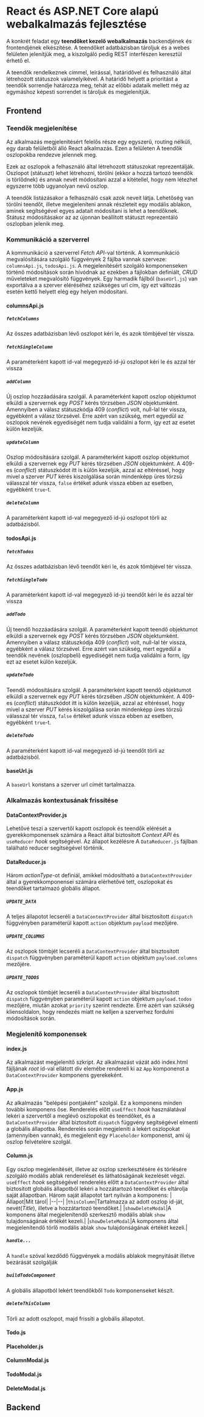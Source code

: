 ﻿# React és ASP.NET Core alapú webalkalmazás fejlesztése

A konkrét feladat egy  **teendőket kezelő webalkalmazás**  backendjének és frontendjének elkészítése. A teendőket adatbázisban tároljuk és a webes felületen jelenítjük meg, a kiszolgáló pedig REST interfészen keresztül érhető el.

A teendők rendelkeznek címmel, leírással, határidővel és felhasználó által létrehozott státuszok valamelyikével. A határidő helyett a prioritást a teendők sorrendje határozza meg, tehát az előbbi adataik mellett még az egymáshoz képesti sorrendet is tároljuk és megjelenítjük.

## Frontend

### Teendők megjelenítése
Az alkalmazás megjelenítésért felelős része egy egyszerű, routing nélküli, egy darab felületből álló React alkalmazás. Ezen a felületen A teendők oszlopokba rendezve jelennek meg. 

Ezek az oszlopok a felhasználó által létrehozott státuszokat reprezentálják. Oszlopot (státuszt) lehet létrehozni, törölni (ekkor a hozzá tartozó teendők is törlődnek) és annak nevét módosítani azzal a kitétellel, hogy nem létezhet egyszerre több ugyanolyan nevű oszlop. 

A teendők listázásakor a felhasználó csak azok neveit látja. Lehetőség van törölni teendőt, illetve megjeleníteni annak részleteit egy modális ablakon, aminek segítségével egyes adatait módosítani is lehet a teendőknek. Státusz módosításakor az az újonnan beállított státuszt reprezentáló oszlopban jelenik meg.

### Kommunikáció a szerverrel
A kommunikáció a szerverrel *Fetch API*-val történik. A kommunikáció megvalósítására szolgáló függvények 2 fájlba vannak szerveze: `columnsApi.js`, `todosApi.js`. 
A megjelenítésért szolgáló komponenseken történő módosítások során hívódnak az ezekben a fájlokban definiált, *CRUD* műveleteket megvalósító függvények.
Egy harmadik fájlból (`baseUrl.js`) van exportálva a a szerver eléréséhez szükséges url cím, így ezt változás esetén kettő helyett elég egy helyen módosítani.
#### columnsApi.js
##### `fetchColumns`
Az összes adatbázisban lévő oszlopot kéri le, és azok tömbjével tér vissza.
##### `fetchSingleColumn`
A paraméterként kapott id-val megegyező id-jú oszlopot kéri le és azzal tér vissza
##### `addColumn`
Új oszlop hozzáadására szolgál. A paraméterként kapott oszlop objektumot elküldi a szervernek egy *POST* kérés törzsében *JSON* objektumként. Amennyiben a válasz státuszkódja 409 (*conflict*) volt, null-lal tér vissza, egyébként a válasz törzsével. Erre azért van szükség, mert egyedül az oszlopok nevének egyediségét nem tudja validálni a form, így ezt az esetet külön kezeljük.
##### `updateColumn`
Oszlop módosítására szolgál. A paraméterként kapott oszlop objektumot elküldi a szervernek egy *PUT* kérés törzsében *JSON* objektumként. A 409-es (*conflict*) státuszkódot itt is külön kezeljük, azzal az eltéréssel, hogy mivel a szerver *PUT* kérés kiszolgálása során mindenképp üres törzsű válasszal tér vissza, `false` értéket adunk vissza ebben az esetben, egyébként `true`-t.
##### `deleteColumn`
A paraméterként kapott id-val megegyező id-jú oszlopot törli az adatbázisból.
#### todosApi.js
##### `fetchTodos`
Az összes adatbázisban lévő teendőt kéri le, és azok tömbjével tér vissza.
##### `fetchSingleTodo`
A paraméterként kapott id-val megegyező id-jú teendőt kéri le és azzal tér vissza
##### `addTodo`
Új teendő hozzáadására szolgál. A paraméterként kapott teendő objektumot elküldi a szervernek egy *POST* kérés törzsében *JSON* objektumként. Amennyiben a válasz státuszkódja 409 (*conflict*) volt, null-lal tér vissza, egyébként a válasz törzsével. Erre azért van szükség, mert egyedül a teendők nevének (oszlopbeli) egyediségét nem tudja validálni a form, így ezt az esetet külön kezeljük.
##### `updateTodo`
Teendő módosítására szolgál. A paraméterként kapott teendő objektumot elküldi a szervernek egy *PUT* kérés törzsében *JSON* objektumként. A 409-es (*conflict*) státuszkódot itt is külön kezeljük, azzal az eltéréssel, hogy mivel a szerver *PUT* kérés kiszolgálása során mindenképp üres törzsű válasszal tér vissza, `false` értéket adunk vissza ebben az esetben, egyébként `true`-t.
##### `deleteTodo`
A paraméterként kapott id-val megegyező id-jú teendőt törli az adatbázisból.
#### baseUrl.js
A `baseUrl` konstans a szerver url címét tartalmazza.

### Alkalmazás kontextusának frissítése

#### DataContextProvider.js
Lehetővé teszi a szervertől kapott oszlopok és teendők elérését a gyerekkomponensek számára a React által biztosított *Context API* és `useReducer` *hook* segítségével. Az állapot kezélésre A `DataReducer.js` fájlban található reducer segítségével történik.
#### DataReducer.js
Három *actionType*-ot definiál, amikkel módosítható a `DataContextProvider` által a gyerekkomponensei számára elérhetővé tett, oszlopokat és teendőket tartalmazó globális állapot.
##### `UPDATE_DATA`
A teljes állapotot lecseréli a `DataContextProvider` által bisztosított `dispatch` függvényben paraméterül kapott `action` objektum `payload` mezőjére.
##### `UPDATE_COLUMNS`
Az oszlopok tömbjét lecseréli a `DataContextProvider` által bisztosított `dispatch` függvényben paraméterül kapott `action` objektum `payload.columns` mezőjére.
##### `UPDATE_TODOS`
Az oszlopok tömbjét lecseréli a `DataContextProvider` által bisztosított `dispatch` függvényben paraméterül kapott `action` objektum `payload.todos` mezőjére, miután azokat `priority` szerint rendezte. Erre azért van szükség kliensoldalon, hogy rendezés miatt ne kelljen a szerverhez fordulni módosítások során.

### Megjelenítő komponensek
#### index.js
Az alkalmazást megjelenítő szkript. Az alkalmazást vázát adó index.html fájljának *root* id-val ellátott div elemébe rendereli ki az `App` komponenst a `DataContextProvider` komponens gyerekeként.

#### App.js
Az alkalmazás "belépési pontjaként" szolgál. Ez a komponens minden további komponens őse. Renderelés előtt `useEffect` *hook* használatával lekéri a szervertől a meglévő oszlopokat és teendőket, és a `DataContextProvider` által biztosított `dispatch` függvény segítségével elmenti a globális állapotba.
Renderelés során megjeleníti a lekért oszlopokat (amennyiben vannak), és megjelenít egy `Placeholder` komponenst, ami új oszlop felvételére szolgál.
#### Column.js
Egy oszlop megjelenítését, illetve az oszlop szerkesztésére és törlésére szolgáló modális ablak renderelését és láthatóságának kezelését végzi.  `useEffect` *hook* segítségével renderelés előtt a `DataContextProvider` által biztosított globális állapotból lekéri a hozzátartozó teendőket és eltárolja saját állapotban. Három saját állapotot tart nyilván a komponens:
|Állapot|Mit tárol|
|--|--|
|`thisColumn`|Tartalmazza az adott oszlop id-ját, nevét(*Title*), illetve a hozzátartozó teendőket.|
|`showDeleteModal`|A komponens által megjelenítendő szerkesztő modális ablak `show` tulajdonságának értékét kezeli.|
|`showDeleteModal`|A komponens által megjelenítendő törlő modális ablak `show` tulajdonságának értékét kezeli.|


##### `handle...`
A `handle` szóval kezdődő függvények a modális ablakok megnyitását illetve bezárását szolgálják
##### `buildTodoComponent`
A globális állapotból lekért teendőkből `Todo` komponenseket készít.
##### `deleteThisColumn`
Törli az adott oszlopot, majd frissíti a globális állapotot.
#### Todo.js
#### Placeholder.js
#### ColumnModal.js
#### TodoModal.js
#### DeleteModal.js




## Backend

